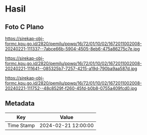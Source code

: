 # Hasil

## Foto C Plano

https://sirekap-obj-formc.kpu.go.id/2820/pemilu/ppwp/16/72/01/10/02/1672011002008-20240221-111337--7abce66b-5904-4505-8eb6-475a86275c7e.jpg

https://sirekap-obj-formc.kpu.go.id/2820/pemilu/ppwp/16/72/01/10/02/1672011002008-20240221-111641--085325b7-7257-4215-a19d-790ba9aa587d.jpg

https://sirekap-obj-formc.kpu.go.id/2820/pemilu/ppwp/16/72/01/10/02/1672011002008-20240221-111752--48c8529f-f260-45fd-b0b8-0755a409fcd0.jpg


## Metadata

| Key        | Value               |
| ---------- | ------------------- |
| Time Stamp | 2024-02-21 12:00:00 |




